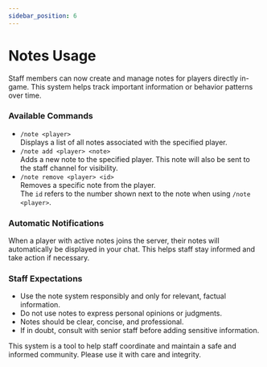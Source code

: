 ```yaml
---
sidebar_position: 6
---
```



# Notes Usage

Staff members can now create and manage notes for players directly in-game. This system helps track important information or behavior patterns over time.

### Available Commands

* `/note <player>`\
  Displays a list of all notes associated with the specified player.
* `/note add <player> <note>`\
  Adds a new note to the specified player. This note will also be sent to the staff channel for visibility.
* `/note remove <player> <id>`\
  Removes a specific note from the player.\
  The `id` refers to the number shown next to the note when using `/note <player>`.

### Automatic Notifications

When a player with active notes joins the server, their notes will automatically be displayed in your chat. This helps staff stay informed and take action if necessary.

### Staff Expectations

* Use the note system responsibly and only for relevant, factual information.
* Do not use notes to express personal opinions or judgments.
* Notes should be clear, concise, and professional.
* If in doubt, consult with senior staff before adding sensitive information.

This system is a tool to help staff coordinate and maintain a safe and informed community. Please use it with care and integrity.
